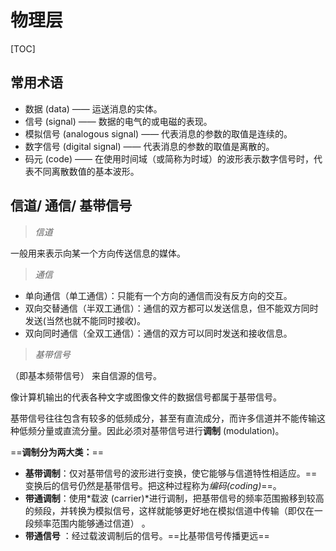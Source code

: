 # 物理层

[TOC]

## 常用术语

- 数据 (data) —— 运送消息的实体。
- 信号 (signal) —— 数据的电气的或电磁的表现。 
- 模拟信号 (analogous signal) —— 代表消息的参数的取值是连续的。 
- 数字信号 (digital signal) —— 代表消息的参数的取值是离散的。 
- 码元 (code) —— 在使用时间域（或简称为时域）的波形表示数字信号时，代表不同离散数值的基本波形。

## 信道/ 通信/ 基带信号

> *信道* 

 一般用来表示向某一个方向传送信息的媒体。

> *通信*

- 单向通信（单工通信）：只能有一个方向的通信而没有反方向的交互。
- 双向交替通信（半双工通信）：通信的双方都可以发送信息，但不能双方同时发送(当然也就不能同时接收)。
- 双向同时通信（全双工通信）：通信的双方可以同时发送和接收信息。 

> *基带信号*

（即基本频带信号） 来自信源的信号。

像计算机输出的代表各种文字或图像文件的数据信号都属于基带信号。

基带信号往往包含有较多的低频成分，甚至有直流成分，而许多信道并不能传输这种低频分量或直流分量。因此必须对基带信号进行**调制** (modulation)。   

==**调制分为两大类：**==

- **基带调制**：仅对基带信号的波形进行变换，使它能够与信道特性相适应。==变换后的信号仍然是基带信号。把这种过程称为*编码(coding)*==。
- **带通调制**：使用*载波 (carrier)*进行调制，把基带信号的频率范围搬移到较高的频段，并转换为模拟信号，这样就能够更好地在模拟信道中传输（即仅在一段频率范围内能够通过信道） 。
- **带通信号** ：经过载波调制后的信号。==比基带信号传播更远==
